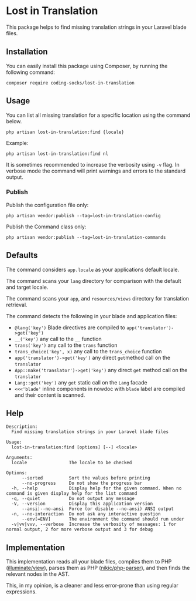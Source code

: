 # Lost in Translation

This package helps to find missing translation strings in your Laravel blade files.

## Installation

You can easily install this package using Composer, by running the following command:

```
composer require coding-socks/lost-in-translation
```

## Usage

You can list all missing translation for a specific location using the command below.

```
php artisan lost-in-translation:find {locale}
```

Example:

```
php artisan lost-in-translation:find nl
```

It is sometimes recommended to increase the verbosity using `-v` flag. In verbose mode the command will print warnings and errors to the standard output.

### Publish

Publish the configuration file only:

```
php artisan vendor:publish --tag=lost-in-translation-config
```

Publish the Command class only:

```
php artisan vendor:publish --tag=lost-in-translation-commands
```

## Defaults

The command considers `app.locale` as your applications default locale.

The command scans your `lang` directory for comparison with the default and target locale.

The command scans your `app`, and `resources/views` directory for translation retrieval.

The command detects the following in your blade and application files:

- `@lang('key')` Blade directives are compiled to `app('translator')->get('key')`
- `__('key')` any call to the `__` function
- `trans('key')` any call to the `trans` function
- `trans_choice('key', x)` any call to the `trans_choice` function
- `app('translator')->get('key')` any direct `get`method call on the `translator`
- `App::make('translator')->get('key')` any direct `get` method call on the `translator`
- `Lang::get('key')` any `get` static call on the `Lang` facade
- `<<<'blade'` inline components in nowdoc with `blade` label are compiled and their content is scanned.

## Help

```
Description:
  Find missing translation strings in your Laravel blade files

Usage:
  lost-in-translation:find [options] [--] <locale>

Arguments:
  locale                The locale to be checked

Options:
      --sorted          Sort the values before printing
      --no-progress     Do not show the progress bar
  -h, --help            Display help for the given command. When no command is given display help for the list command
  -q, --quiet           Do not output any message
  -V, --version         Display this application version
      --ansi|--no-ansi  Force (or disable --no-ansi) ANSI output
  -n, --no-interaction  Do not ask any interactive question
      --env[=ENV]       The environment the command should run under
  -v|vv|vvv, --verbose  Increase the verbosity of messages: 1 for normal output, 2 for more verbose output and 3 for debug
```

## Implementation

This implementation reads all your blade files, compiles them to PHP ([illuminate/view]), parses them as PHP ([nikic/php-parser]), and then finds the relevant nodes in the AST.

This, in my opinion, is a cleaner and less error-prone than using regular expressions.

[illuminate/view]: https://github.com/illuminate/view
[nikic/php-parser]: https://github.com/nikic/PHP-Parser

